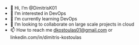 - 👋 Hi, I’m @DimitrisK01
- 👀 I’m interested in DevOps
- 🌱 I’m currently learning DevOps
- 💞️ I’m looking to collaborate on large scale projects in cloud
- 📫 How to reach me dkostoulas01@gmail.com or linkedin.com/in/dimitris-kostoulas

<!---
DimitrisK01/DimitrisK01 is a ✨ special ✨ repository because its `README.md` (this file) appears on your GitHub profile.
You can click the Preview link to take a look at your changes.
--->
